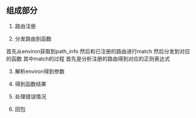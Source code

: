 ## 组成部分
1. 路由注册

2. 分发路由到函数

首先从environ获取到path_info
然后和已注册的路由进行match 然后分发到对应的函数
其中match的过程 首先是分析注册的路由得到对应的正则表达式

3. 解析environ得到参数

4. 得到函数结果

5. 处理错误情况

6. 回包

